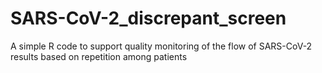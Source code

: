 # SARS-CoV-2_discrepant_screen
A simple R code to support quality monitoring of the flow of SARS-CoV-2 results based on repetition among patients
